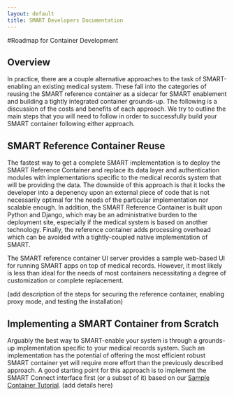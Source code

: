 ```yaml
---
layout: default
title: SMART Developers Documentation
---
```


#Roadmap for Container Development

## Overview

In practice, there are a couple alternative approaches
to the task of SMART-enabling an existing medical system. These
fall into the categories of reusing the SMART reference container
as a sidecar for SMART enablement and building a tightly integrated
container grounds-up. The following is a discussion of the costs and
benefits of each approach. We try to outline the main steps that you
will need to follow in order to successfully build your SMART container
following either approach.

## SMART Reference Container Reuse

The fastest way to get a complete SMART implementation is to deploy the SMART
Reference Container and replace its data layer and authentication modules with
implementations specific to the medical records system that will be providing
the data. The downside of this approach is that it locks the developer into
a depenency upon an external piece of code that is not necessarily optimal for the
needs of the particular implementation nor scalable enough. In addition,
the SMART Reference Container is built upon Python and Django, which may be
an administrative burden to the deployment site, especially if the medical system
is based on another technology. Finally, the reference container adds processing
overhead which can be avoided with a tightly-coupled native implementation of SMART.

The SMART reference container UI server provides a sample web-based UI
for running SMART apps on top of medical records. However, it most likely is less 
than ideal for the needs of most containers necessitating a degree of customization
or complete replacement.

(add description of the steps for securing the reference container,
enabling proxy mode, and testing the installation)

## Implementing a SMART Container from Scratch

Arguably the best way to SMART-enable your system is through a grounds-up implementation
specific to your medical records system. Such an implementation has the potential of
offering the most efficient robust SMART container yet will require more effort than
the previously described approach. A good starting point for this approach is
to implement the SMART Connect interface first (or a subset of it) based on our
[Sample Container Tutorial](#). (add details here)